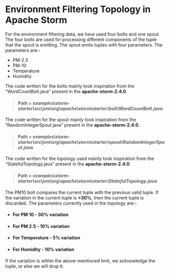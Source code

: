 # Environment Filtering Topology in Apache Storm
For the environment filtering data, we have used four bolts and one spout. The four bolts are used for processing different components of the tuple that the spout is emitting.
The spout emits tuples with four parameters. The parameters are:-
* PM-2.5
* PM-10
* Temperature
* Humidity

The code written for the bolts mainly took inspiration from the “WordCountBolt.java” present in the ****apache-storm-2.4.0****.
> #### Path = ***examples\storm-starter\src\jvm\org\apache\storm\starter\bolt\WordCountBolt.java***
The code written for the spout mainly took inspiration from the “RandomIntegerSpout.java” present in the ****apache-storm-2.4.0****.
> #### Path = ***examples\storm-starter\src\jvm\org\apache\storm\starter\spout\RandomIntegerSpout.java***
The code written for the topology used mainly took inspiration from the “StatefulTopology.java” present in the ****apache-storm-2.4.0****.
> #### Path = ***examples\storm-starter\src\jvm\org\apache\storm\starter\StatefulTopology.java***
The PM10 bolt compares the current tuple with the previous valid tuple. If the variation in the current tuple is **>30%**, then the current tuple is discarded. 
The parameters currently used in the topology are:-
* #### For PM 10 - 30% variation
* #### For PM 2.5 - 10% variation
* #### For Temperature - 5% variation
* #### For Humidity - 10% variation
If the variation is within the above-mentioned limit, we acknowledge the tuple, or else we will drop it.
